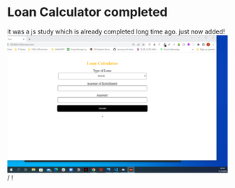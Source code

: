 # Loan Calculator completed

it was a js study which is already completed long time ago. just now added!
![Project Gift](calculator.gif) / ! [](/calculator.gif)
